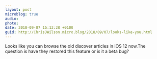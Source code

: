 ```yaml
---
layout: post
microblog: true
audio: 
photo: 
date: 2018-09-07 15:13:28 +0100
guid: http://ChrisJWilson.micro.blog/2018/09/07/looks-like-you.html
---
```

Looks like you can browse the old discover articles in iOS 12 now.The question is have they restored this feature or is it a beta bug? 
